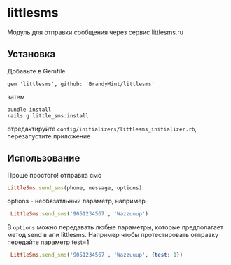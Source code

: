 littlesms
=========

Модуль для отправки сообщения через сервис littlesms.ru

## Установка

Добавьте в Gemfile

`gem 'littlesms', github: 'BrandyMint/littlesms'`

затем

```
bundle install
rails g little_sms:install
```

отредактируйте `config/initializers/littlesms_initializer.rb`, перезапустите приложение

## Использование

Проще простого!
отправка смс
```ruby
LittleSms.send_sms(phone, message, options)
```
options - необязатльный параметр, например
```ruby
 LittleSms.send_sms('9051234567', 'Wazzuuup')
```

В `options` можно передавать любые параметры, которые предполагает метод send в апи littlesms. Например чтобы протестировать отправку передайте параметр test=1
```ruby
 LittleSms.send_sms('9051234567', 'Wazzuuup', {test: 1})
```
